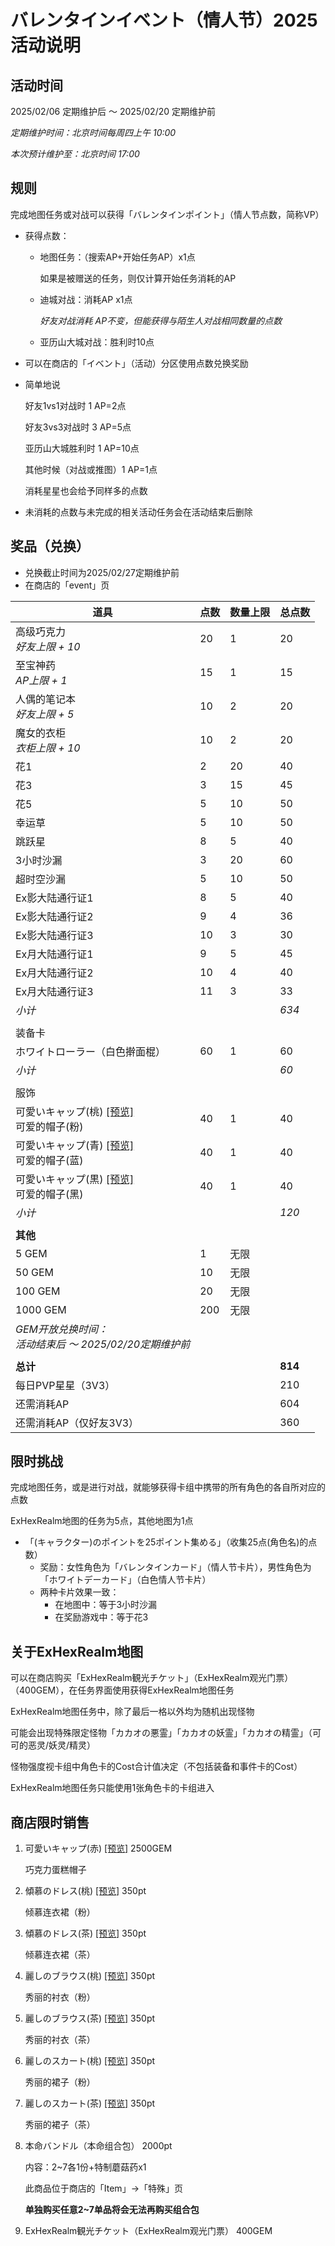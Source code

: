 # バレンタインイベント（情人节）2025活动说明

## 活动时间

2025/02/06 定期维护后 ～ 2025/02/20 定期维护前

*定期维护时间：北京时间每周四上午 10:00*

*本次预计维护至：北京时间 17:00*

## 规则

完成地图任务或对战可以获得「バレンタインポイント」（情人节点数，简称VP）

- 获得点数：

  - 地图任务：（搜索AP+开始任务AP）x1点

    如果是被赠送的任务，则仅计算开始任务消耗的AP


  - 迪城对战：消耗AP x1点

    *好友对战消耗 AP不变，但能获得与陌生人对战相同数量的点数*


  - 亚历山大城对战：胜利时10点


- 可以在商店的「イベント」（活动）分区使用点数兑换奖励

- 简单地说

  好友1vs1对战时 1 AP=2点

  好友3vs3对战时 3 AP=5点

  亚历山大城胜利时 1 AP=10点

  其他时候（对战或推图）1 AP=1点

  消耗星星也会给予同样多的点数

- 未消耗的点数与未完成的相关活动任务会在活动结束后删除

## 奖品（兑换）

- 兑换截止时间为2025/02/27定期维护前
- 在商店的「event」页

| 道具                                                         | 点数 | 数量上限 | 总点数  |
| ------------------------------------------------------------ | ---- | -------- | ------- |
| 高级巧克力<br>*好友上限 + 10*                                | 20   | 1        | 20      |
| 至宝神药<br>*AP上限 + 1*                                     | 15   | 1        | 15      |
| 人偶的笔记本<br>*好友上限 + 5*                               | 10   | 2        | 20      |
| 魔女的衣柜<br>*衣柜上限  + 10*                               | 10   | 2        | 20      |
| 花1                                                          | 2    | 20       | 40      |
| 花3                                                          | 3    | 15       | 45      |
| 花5                                                          | 5    | 10       | 50      |
| 幸运草                                                       | 5    | 10       | 50      |
| 跳跃星                                                       | 8    | 5        | 40      |
| 3小时沙漏                                                    | 3    | 20       | 60      |
| 超时空沙漏                                                   | 5    | 10       | 50      |
| Ex影大陆通行证1                                              | 8    | 5        | 40      |
| Ex影大陆通行证2                                              | 9    | 4        | 36      |
| Ex影大陆通行证3                                              | 10   | 3        | 30      |
| Ex月大陆通行证1                                              | 9    | 5        | 45      |
| Ex月大陆通行证2                                              | 10   | 4        | 40      |
| Ex月大陆通行证3                                              | 11   | 3        | 33      |
| *小计*                                                       |      |          | *634*   |
|                                                              |      |          |         |
| 装备卡                                                       |      |          |         |
| ホワイトローラー（白色擀面棍）                               | 60   | 1        | 60      |
| *小计*                                                       |      |          | *60*    |
|                                                              |      |          |         |
| 服饰                                                         |      |          |         |
| 可愛いキャップ(桃) <a  href="imgs/costumes/可愛いキャップ(桃)_Preview.png"  target="_blank">[预览]</a><br>可爱的帽子(粉) | 40   | 1        | 40      |
| 可愛いキャップ(青) <a  href="imgs/costumes/可愛いキャップ(青)_Preview.png"  target="_blank">[预览]</a><br>可爱的帽子(蓝) | 40   | 1        | 40      |
| 可愛いキャップ(黒) <a  href="imgs/costumes/可愛いキャップ(黒)_Preview.png"  target="_blank">[预览]</a><br>可爱的帽子(黑) | 40   | 1        | 40      |
| *小计*                                                       |      |          | *120*   |
|                                                              |      |          |         |
| **其他**                                                     |      |          |         |
| 5 GEM                                                        | 1    | 无限     |         |
| 50 GEM                                                       | 10   | 无限     |         |
| 100 GEM                                                      | 20   | 无限     |         |
| 1000  GEM                                                    | 200  | 无限     |         |
| *GEM开放兑换时间：*<br>*活动结束后  ～ 2025/02/20定期维护前* |      |          |         |
|                                                              |      |          |         |
| **总计**                                                     |      |          | **814** |
| 每日PVP星星（3V3）                                           |      |          | 210     |
| 还需消耗AP                                                   |      |          | 604     |
| 还需消耗AP（仅好友3V3）                                      |      |          | 360     |

## 限时挑战

完成地图任务，或是进行对战，就能够获得卡组中携带的所有角色的各自所对应的点数

ExHexRealm地图的任务为5点，其他地图为1点

- 「(キャラクター)のポイントを25ポイント集める」（收集25点(角色名)的点数）
  - 奖励：女性角色为「バレンタインカード」（情人节卡片），男性角色为「ホワイトデーカード」（白色情人节卡片）
  - 两种卡片效果一致：
    - 在地图中：等于3小时沙漏
    - 在奖励游戏中：等于花3

## 关于ExHexRealm地图

可以在商店购买「ExHexRealm観光チケット」（ExHexRealm观光门票）（400GEM），在任务界面使用获得ExHexRealm地图任务

ExHexRealm地图任务中，除了最后一格以外均为随机出现怪物

可能会出现特殊限定怪物「カカオの悪霊」「カカオの妖霊」「カカオの精霊」（可可的恶灵/妖灵/精灵）

怪物强度视卡组中角色卡的Cost合计值决定（不包括装备和事件卡的Cost）

ExHexRealm地图任务只能使用1张角色卡的卡组进入

## 商店限时销售

1. 可愛いキャップ(赤) <a href="imgs/costumes/可愛いキャップ(赤)_Preview.png" target="_blank">[预览]</a> 2500GEM

   巧克力蛋糕帽子

2. 傾慕のドレス(桃) <a href="imgs/costumes/傾慕のドレス(桃)_Preview.png" target="_blank">[预览]</a> 350pt

   倾慕连衣裙（粉）

3. 傾慕のドレス(茶) <a href="imgs/costumes/傾慕のドレス(茶)_Preview.png" target="_blank">[预览]</a> 350pt

   倾慕连衣裙（茶）

4. 麗しのブラウス(桃) <a href="imgs/costumes/麗しのブラウス(桃)_Preview.png" target="_blank">[预览]</a> 350pt

   秀丽的衬衣（粉）

5. 麗しのブラウス(茶) <a href="imgs/costumes/麗しのブラウス(茶)_Preview.png" target="_blank">[预览]</a> 350pt

   秀丽的衬衣（茶）

6. 麗しのスカート(桃) <a href="imgs/costumes/麗しのスカート(桃)_Preview.png" target="_blank">[预览]</a> 350pt

   秀丽的裙子（粉）

7. 麗しのスカート(茶) <a href="imgs/costumes/麗しのスカート(茶)_Preview.png" target="_blank">[预览]</a> 350pt

   秀丽的裙子（茶）

8. 本命バンドル（本命组合包） 2000pt

   内容：2~7各1份+特制蘑菇药x1

   此商品位于商店的「Item」->「特殊」页

   **单独购买任意2~7单品将会无法再购买组合包**

9. ExHexRealm観光チケット（ExHexRealm观光门票） 400GEM
